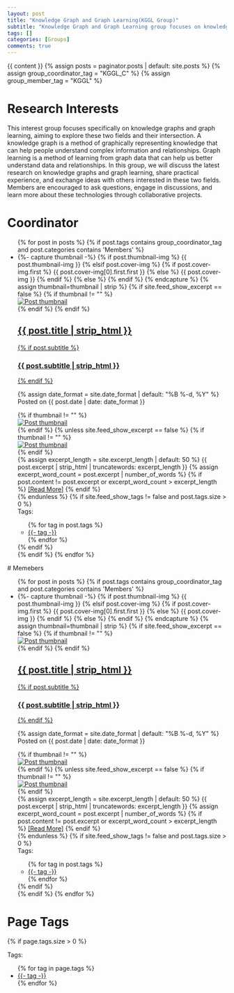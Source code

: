```yaml
---
layout: post
title: "Knowledge Graph and Graph Learning(KGGL Group)"
subtitle: "Knowledge Graph and Graph Learning group focuses on knowledge graphs and graph learning, sharing research and ideas."
tags: []
categories: [Groups]
comments: true
---
```

{{ content }} {% assign posts = paginator.posts | default: site.posts %}
{% assign group_coordinator_tag = "KGGL_C" %}
{% assign group_member_tag = "KGGL" %}

# Research Interests
This interest group focuses specifically on knowledge graphs and graph learning, aiming to explore these two fields and their intersection. A knowledge graph is a method of graphically representing knowledge that can help people understand complex information and relationships. Graph learning is a method of learning from graph data that can help us better understand data and relationships. In this group, we will discuss the latest research on knowledge graphs and graph learning, share practical experience, and exchange ideas with others interested in these two fields. Members are encouraged to ask questions, engage in discussions, and learn more about these technologies through collaborative projects.
# Coordinator
<ul class="posts-list list-unstyled" role="list">
  {% for post in posts %}
  <!-- only show post category is mumbers -->
  <!-- only show posts tags is exactly group_coordinator_tag -->
    {% if post.tags contains group_coordinator_tag and post.categories contains 'Members' %}
  <li class="post-preview">
    <article>
      {%- capture thumbnail -%} {% if post.thumbnail-img %} {{
      post.thumbnail-img }} {% elsif post.cover-img %} {% if
      post.cover-img.first %} {{ post.cover-img[0].first.first }} {% else %} {{
      post.cover-img }} {% endif %} {% else %} {% endif %} {% endcapture %} {%
      assign thumbnail=thumbnail | strip %} {% if site.feed_show_excerpt ==
      false %} {% if thumbnail != "" %}
      <div class="post-image post-image-normal">
        <a href="{{ post.url | absolute_url }}" aria-label="Thumbnail">
          <img src="{{ thumbnail | absolute_url }}" alt="Post thumbnail" />
        </a>
      </div>
      {% endif %} {% endif %}
      <a href="{{ post.url | absolute_url }}">
        <h2 class="post-title">{{ post.title | strip_html }}</h2>
        {% if post.subtitle %}
        <h3 class="post-subtitle">{{ post.subtitle | strip_html }}</h3>
        {% endif %}
      </a>
      <p class="post-meta">
        {% assign date_format = site.date_format | default: "%B %-d, %Y" %}
        Posted on {{ post.date | date: date_format }}
      </p>
      {% if thumbnail != "" %}
      <div class="post-image post-image-small">
        <a href="{{ post.url | absolute_url }}" aria-label="Thumbnail">
          <img src="{{ thumbnail | absolute_url }}" alt="Post thumbnail" />
        </a>
      </div>
      {% endif %} {% unless site.feed_show_excerpt == false %} {% if thumbnail
      != "" %}
      <div class="post-image post-image-short">
        <a href="{{ post.url | absolute_url }}" aria-label="Thumbnail">
          <img src="{{ thumbnail | absolute_url }}" alt="Post thumbnail" />
        </a>
      </div>
      {% endif %}
      <div class="post-entry">
        {% assign excerpt_length = site.excerpt_length | default: 50 %} {{
        post.excerpt | strip_html | truncatewords: excerpt_length }} {% assign
        excerpt_word_count = post.excerpt | number_of_words %} {% if
        post.content != post.excerpt or excerpt_word_count > excerpt_length %}
        <a href="{{ post.url | absolute_url }}" class="post-read-more"
          >[Read&nbsp;More]</a
        >
        {% endif %}
      </div>
      {% endunless %} {% if site.feed_show_tags != false and post.tags.size > 0
      %}
      <div class="blog-tags">
        <span>Tags:</span>
        <!-- role="list" needed so that `list-style: none` in Safari doesn't remove the list semantics -->
        <ul class="d-inline list-inline" role="list">
          {% for tag in post.tags %}
          <li class="list-inline-item">
            <a href="{{ '/tags' | absolute_url }}#{{- tag -}}">{{- tag -}}</a>
          </li>
          {% endfor %}
        </ul>
      </div>
      {% endif %}
    </article>
  </li>
  {% endif %} {% endfor %}
</ul>
# Memebers
<ul class="posts-list list-unstyled" role="list">
  {% for post in posts %}
  <!-- only show posts tags is exactly group_member_tag -->
    {% if post.tags contains group_coordinator_tag and post.categories contains 'Members' %}
  <li class="post-preview">
    <article>
      {%- capture thumbnail -%} {% if post.thumbnail-img %} {{
      post.thumbnail-img }} {% elsif post.cover-img %} {% if
      post.cover-img.first %} {{ post.cover-img[0].first.first }} {% else %} {{
      post.cover-img }} {% endif %} {% else %} {% endif %} {% endcapture %} {%
      assign thumbnail=thumbnail | strip %} {% if site.feed_show_excerpt ==
      false %} {% if thumbnail != "" %}
      <div class="post-image post-image-normal">
        <a href="{{ post.url | absolute_url }}" aria-label="Thumbnail">
          <img src="{{ thumbnail | absolute_url }}" alt="Post thumbnail" />
        </a>
      </div>
      {% endif %} {% endif %}
      <a href="{{ post.url | absolute_url }}">
        <h2 class="post-title">{{ post.title | strip_html }}</h2>
        {% if post.subtitle %}
        <h3 class="post-subtitle">{{ post.subtitle | strip_html }}</h3>
        {% endif %}
      </a>
      <p class="post-meta">
        {% assign date_format = site.date_format | default: "%B %-d, %Y" %}
        Posted on {{ post.date | date: date_format }}
      </p>
      {% if thumbnail != "" %}
      <div class="post-image post-image-small">
        <a href="{{ post.url | absolute_url }}" aria-label="Thumbnail">
          <img src="{{ thumbnail | absolute_url }}" alt="Post thumbnail" />
        </a>
      </div>
      {% endif %} {% unless site.feed_show_excerpt == false %} {% if thumbnail
      != "" %}
      <div class="post-image post-image-short">
        <a href="{{ post.url | absolute_url }}" aria-label="Thumbnail">
          <img src="{{ thumbnail | absolute_url }}" alt="Post thumbnail" />
        </a>
      </div>
      {% endif %}
      <div class="post-entry">
        {% assign excerpt_length = site.excerpt_length | default: 50 %} {{
        post.excerpt | strip_html | truncatewords: excerpt_length }} {% assign
        excerpt_word_count = post.excerpt | number_of_words %} {% if
        post.content != post.excerpt or excerpt_word_count > excerpt_length %}
        <a href="{{ post.url | absolute_url }}" class="post-read-more"
          >[Read&nbsp;More]</a
        >
        {% endif %}
      </div>
      {% endunless %} {% if site.feed_show_tags != false and post.tags.size > 0
      %}
      <div class="blog-tags">
        <span>Tags:</span>
        <!-- role="list" needed so that `list-style: none` in Safari doesn't remove the list semantics -->
        <ul class="d-inline list-inline" role="list">
          {% for tag in post.tags %}
          <li class="list-inline-item">
            <a href="{{ '/tags' | absolute_url }}#{{- tag -}}">{{- tag -}}</a>
          </li>
          {% endfor %}
        </ul>
      </div>
      {% endif %}
    </article>
  </li>
  {% endif %} {% endfor %}
</ul>

# Page Tags
<!-- show page tags -->
{% if page.tags.size > 0 %}
<div class="blog-tags">
  <span>Tags:</span>
  <!-- role="list" needed so that `list-style: none` in Safari doesn't remove the list semantics -->
  <ul class="d-inline list-inline" role="list">
    {% for tag in page.tags %}
    <li class="list-inline-item">
      <a href="{{ '/tags' | absolute_url }}#{{- tag -}}">{{- tag -}}</a>
    </li>
    {% endfor %}
  </ul>
</div>